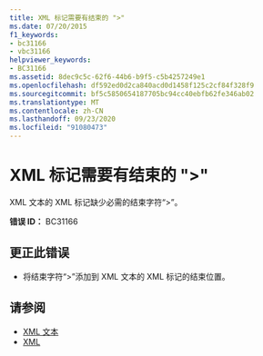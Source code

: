 ```yaml
---
title: XML 标记需要有结束的 ">"
ms.date: 07/20/2015
f1_keywords:
- bc31166
- vbc31166
helpviewer_keywords:
- BC31166
ms.assetid: 8dec9c5c-62f6-44b6-b9f5-c5b4257249e1
ms.openlocfilehash: df592ed0d2ca840acd0d1458f125c2cf84f328f9
ms.sourcegitcommit: bf5c5850654187705bc94cc40ebfb62fe346ab02
ms.translationtype: MT
ms.contentlocale: zh-CN
ms.lasthandoff: 09/23/2020
ms.locfileid: "91080473"
---
```

# <a name="expected-closing--for-xml-tag"></a>XML 标记需要有结束的 ">"

XML 文本的 XML 标记缺少必需的结束字符“>”。  
  
 **错误 ID：** BC31166  
  
## <a name="to-correct-this-error"></a>更正此错误  
  
- 将结束字符“>”添加到 XML 文本的 XML 标记的结束位置。  
  
## <a name="see-also"></a>请参阅

- [XML 文本](../language-reference/xml-literals/index.md)
- [XML](../programming-guide/language-features/xml/index.md)
